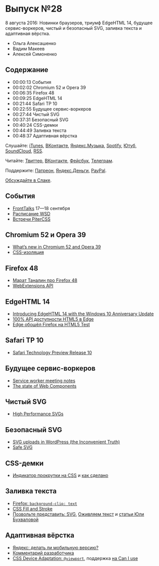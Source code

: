 # Выпуск №28

8 августа 2016: Новинки браузеров, триумф EdgeHTML 14, будущее сервис-воркеров, чистый и безопасный SVG, заливка текста и адаптивная вёрстка.

- Ольга Алексашенко
- Вадим Макеев
- Алексей Симоненко

## Содержание

- 00:00:13 События
- 00:02:02 Chromium 52 и Opera 39
- 00:06:35 Firefox 48
- 00:09:25 EdgeHTML 14
- 00:21:44 Safari TP 10
- 00:22:55 Будущее сервис-воркеров
- 00:27:44 Чистый SVG
- 00:37:31 Безопасный SVG
- 00:40:24 CSS-демки
- 00:44:49 Заливка текста
- 00:48:37 Адаптивная вёрстка

Слушайте: [iTunes](https://itunes.apple.com/podcast/id1080500016), [ВКонтакте](https://vk.com/podcasts-32017543), [Яндекс.Музыка](https://music.yandex.ru/album/6245956), [Spotify](https://open.spotify.com/show/3rzAcADjpBpXt73L0epTjV), [Ютуб](https://www.youtube.com/playlist?list=PLMBnwIwFEFHcwuevhsNXkFTcadeX5R1Go), [SoundCloud](https://soundcloud.com/web-standards), [RSS](https://web-standards.ru/podcast/feed/).

Читайте: [Твиттер](https://twitter.com/webstandards_ru), [ВКонтакте](https://vk.com/webstandards_ru), [Фейсбук](https://www.facebook.com/webstandardsru), [Телеграм](https://t.me/webstandards_ru).

Поддержите: [Патреон](https://www.patreon.com/webstandards_ru), [Яндекс.Деньги](https://money.yandex.ru/to/41001119329753), [PayPal](https://www.paypal.me/pepelsbey).

[Обсуждайте в Слаке](http://slack.web-standards.ru/).

## События

- [FrontTalks](http://fronttalks.ru/) 17—18 сентября
- [Расписание WSD](https://wsd.events/#calendar)
- [Встречи PiterCSS](https://pitercss.timepad.ru/events/)

## Chromium 52 и Opera 39

- [What’s new in Chromium 52 and Opera 39](https://dev.opera.com/blog/opera-39/)
- [CSS-изоляция](http://css-live.ru/articles/css-izolyaciya.html)

## Firefox 48

- [Марат Таналин про Firefox 48](http://tanalin.com/blog/2016/08/firefox-48/)
- [WebExtensions API](https://developer.mozilla.org/en-US/Add-ons/WebExtensions/API)

## EdgeHTML 14

- [Introducing EdgeHTML 14 with the Windows 10 Anniversary Update](https://blogs.windows.com/msedgedev/2016/08/04/introducing-edgehtml-14/)
- [100% API доступности HTML5 в Edge](http://www.html5accessibility.com/)
- [Edge обошёл Firefox на HTML5 Test](http://html5test.com/results/desktop.html)

## Safari TP 10

- [Safari Technology Preview Release 10](https://webkit.org/blog/6823/release-notes-for-safari-technology-preview-release-10/)

## Будущее сервис-воркеров

- [Service worker meeting notes](https://jakearchibald.com/2016/service-worker-meeting-notes/)
- [The state of Web Components](https://hacks.mozilla.org/2015/06/the-state-of-web-components/)

## Чистый SVG

- [High Performance SVGs](https://css-tricks.com/high-performance-svgs/)

## Безопасный SVG

- [SVG uploads in WordPress (the Inconvenient Truth)](https://bjornjohansen.no/svg-in-wordpress)
- [Safe SVG](https://wordpress.org/plugins/safe-svg/)

## CSS-демки

- [Индикатор прокрутки на CSS](http://codepen.io/MadeByMike/pen/ZOrEmr?editors=0100) и [как сделано](https://twitter.com/MikeRiethmuller/status/760935509996756994)

## Заливка текста

- [Firefox: `background-clip: text`](https://twitter.com/simevidas/status/731354943626481666)
- [CSS Fill and Stroke](https://drafts.fxtf.org/paint/)
- [Позвольте представить: SVG](https://wsd.events/2014/06/28/pres/meet-svg/), [Оживляем текст](https://wsd.events/2015/06/20/pres/text-alive/) и [статьи Юли Бухваловой](http://css.yoksel.ru/tags/#svg)

## Адаптивная вёрстка

- [Яндекс: делать ли мобильную версию?](https://habrahabr.ru/company/yandex/blog/307064/)
- [Комментарий разработчика](https://habrahabr.ru/company/yandex/blog/307064/#comment_9733376)
- [CSS Device Adaptation: `@viewport`](https://drafts.csswg.org/css-device-adapt/#atviewport-rule), поддержка [на Can I use](http://caniuse.com/#feat=css-deviceadaptation)
